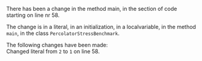 There has been a change in the method main, in the section of code starting on line nr 58.
  
The change is in a literal, in an initialization, in a localvariable, in the method ```main```, in the class ```PercolatorStressBenchmark```.
  
The following changes have been made:  
Changed literal from ```2``` to ```1``` on line 58.  

